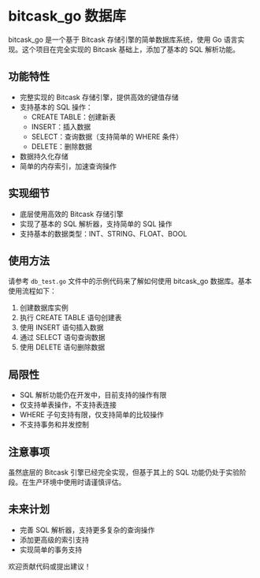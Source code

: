 # bitcask_go 数据库

bitcask_go 是一个基于 Bitcask 存储引擎的简单数据库系统，使用 Go 语言实现。这个项目在完全实现的 Bitcask 基础上，添加了基本的 SQL 解析功能。

## 功能特性

- 完整实现的 Bitcask 存储引擎，提供高效的键值存储
- 支持基本的 SQL 操作：
  - CREATE TABLE：创建新表
  - INSERT：插入数据
  - SELECT：查询数据（支持简单的 WHERE 条件）
  - DELETE：删除数据
- 数据持久化存储
- 简单的内存索引，加速查询操作

## 实现细节

- 底层使用高效的 Bitcask 存储引擎
- 实现了基本的 SQL 解析器，支持简单的 SQL 操作
- 支持基本的数据类型：INT、STRING、FLOAT、BOOL

## 使用方法

请参考 `db_test.go` 文件中的示例代码来了解如何使用 bitcask_go 数据库。基本使用流程如下：

1. 创建数据库实例
2. 执行 CREATE TABLE 语句创建表
3. 使用 INSERT 语句插入数据
4. 通过 SELECT 语句查询数据
5. 使用 DELETE 语句删除数据

## 局限性

- SQL 解析功能仍在开发中，目前支持的操作有限
- 仅支持单表操作，不支持表连接
- WHERE 子句支持有限，仅支持简单的比较操作
- 不支持事务和并发控制

## 注意事项

虽然底层的 Bitcask 引擎已经完全实现，但基于其上的 SQL 功能仍处于实验阶段。在生产环境中使用时请谨慎评估。

## 未来计划

- 完善 SQL 解析器，支持更多复杂的查询操作
- 添加更高级的索引支持
- 实现简单的事务支持

欢迎贡献代码或提出建议！
